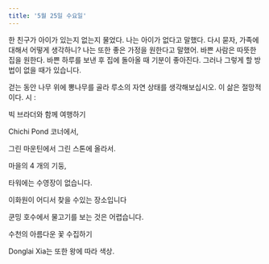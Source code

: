 ```yaml
---
title: '5월 25일 수요일'
---
```

한 친구가 아이가 있는지 없는지 물었다. 나는 아이가 없다고 말했다. 다시 묻자, 가족에 대해서 어떻게 생각하니? 나는 또한 좋은 가정을 원한다고 말했어. 바쁜 사람은 따뜻한 집을 원한다. 바쁜 하루를 보낸 후 집에 돌아올 때 기분이 좋아진다. 그러나 그렇게 할 방법이 없을 때가 있습니다.

걷는 동안 나무 위에 뽕나무를 골라 루소의 자연 상태를 생각해보십시오. 이 삶은 절망적이다. 시 :

빅 브라더와 함께 여행하기

Chichi Pond 코너에서,

그린 마운틴에서 그린 스톤에 올라서.

마을의 4 개의 기둥,

타워에는 수영장이 없습니다.

이화원이 어디서 찾을 수있는 장소입니다

쿤밍 호수에서 물고기를 보는 것은 어렵습니다.

수천의 아름다운 꽃 수집하기

Donglai Xia는 또한 왕에 따라 색상.

